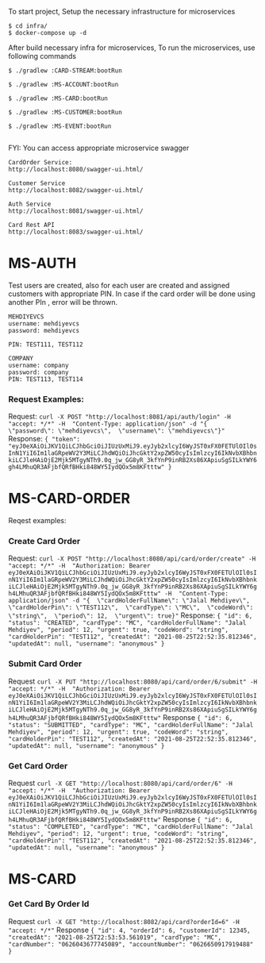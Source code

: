 To start project,
Setup the necessary infrastructure for microservices

```
$ cd infra/
$ docker-compose up -d
```

After build necessary infra for microservices,
To run the microservices, use following commands

```
$ ./gradlew :CARD-STREAM:bootRun

$ ./gradlew :MS-ACCOUNT:bootRun

$ ./gradlew :MS-CARD:bootRun

$ ./gradlew :MS-CUSTOMER:bootRun

$ ./gradlew :MS-EVENT:bootRun
```


```

```

FYI: You can access appropriate microservice swagger
```
CardOrder Service:
http://localhost:8080/swagger-ui.html/

Customer Service
http://localhost:8082/swagger-ui.html/

Auth Service
http://localhost:8081/swagger-ui.html/

Card Rest API
http://localhost:8083/swagger-ui.html/

```

# MS-AUTH

Test users are created, also for each user are created and assigned customers with appropriate PIN. In case if the card order will be done using another PIn , error will be thrown.
```
MEHDIYEVCS
username: mehdiyevcs
password: mehdiyevcs

PIN: TEST111, TEST112

COMPANY
username: company
password: company
PIN: TEST113, TEST114
```
### Request Examples:

Request:
``
curl -X POST "http://localhost:8081/api/auth/login" -H  "accept: */*" -H  "Content-Type: application/json" -d "{  \"password\": \"mehdiyevcs\",  \"username\": \"mehdiyevcs\"}"
``
Response:
``
{
  "token": "eyJ0eXAiOiJKV1QiLCJhbGciOiJIUzUxMiJ9.eyJyb2xlcyI6WyJST0xFX0FETUlOIl0sInN1YiI6Im1laGRpeWV2Y3MiLCJhdWQiOiJhcGktY2xpZW50cyIsImlzcyI6IkNvbXBhbnkiLCJleHAiOjE2Mjk5MTgyNTh9.0q_jw_GG8yR_3kfYnP9inRB2Xs86XApiuSgSILkYWY6gh4LMhuQR3AFjbfQRfBHki848WY5IydQOx5m8KFtttw"
}
``

# MS-CARD-ORDER

Reqest examples:

### Create Card Order

Request: 
``
curl -X POST "http://localhost:8080/api/card/order/create" -H  "accept: */*" -H  "Authorization: Bearer eyJ0eXAiOiJKV1QiLCJhbGciOiJIUzUxMiJ9.eyJyb2xlcyI6WyJST0xFX0FETUlOIl0sInN1YiI6Im1laGRpeWV2Y3MiLCJhdWQiOiJhcGktY2xpZW50cyIsImlzcyI6IkNvbXBhbnkiLCJleHAiOjE2Mjk5MTgyNTh9.0q_jw_GG8yR_3kfYnP9inRB2Xs86XApiuSgSILkYWY6gh4LMhuQR3AFjbfQRfBHki848WY5IydQOx5m8KFtttw" -H  "Content-Type: application/json" -d "{  \"cardHolderFullName\": \"Jalal Mehdiyev\",  \"cardHolderPin\": \"TEST112\",  \"cardType\": \"MC\",  \"codeWord\": \"string\",  \"period\": 12,  \"urgent\": true}"
``
Response:
``
{
  "id": 6,
  "status": "CREATED",
  "cardType": "MC",
  "cardHolderFullName": "Jalal Mehdiyev",
  "period": 12,
  "urgent": true,
  "codeWord": "string",
  "cardHolderPin": "TEST112",
  "createdAt": "2021-08-25T22:52:35.812346",
  "updatedAt": null,
  "username": "anonymous"
}
``

### Submit Card Order
Request
``
curl -X PUT "http://localhost:8080/api/card/order/6/submit" -H  "accept: */*" -H  "Authorization: Bearer eyJ0eXAiOiJKV1QiLCJhbGciOiJIUzUxMiJ9.eyJyb2xlcyI6WyJST0xFX0FETUlOIl0sInN1YiI6Im1laGRpeWV2Y3MiLCJhdWQiOiJhcGktY2xpZW50cyIsImlzcyI6IkNvbXBhbnkiLCJleHAiOjE2Mjk5MTgyNTh9.0q_jw_GG8yR_3kfYnP9inRB2Xs86XApiuSgSILkYWY6gh4LMhuQR3AFjbfQRfBHki848WY5IydQOx5m8KFtttw"
``
Response
``
{
  "id": 6,
  "status": "SUBMITTED",
  "cardType": "MC",
  "cardHolderFullName": "Jalal Mehdiyev",
  "period": 12,
  "urgent": true,
  "codeWord": "string",
  "cardHolderPin": "TEST112",
  "createdAt": "2021-08-25T22:52:35.812346",
  "updatedAt": null,
  "username": "anonymous"
}
``

### Get Card Order
Request
``
curl -X GET "http://localhost:8080/api/card/order/6" -H  "accept: */*" -H  "Authorization: Bearer eyJ0eXAiOiJKV1QiLCJhbGciOiJIUzUxMiJ9.eyJyb2xlcyI6WyJST0xFX0FETUlOIl0sInN1YiI6Im1laGRpeWV2Y3MiLCJhdWQiOiJhcGktY2xpZW50cyIsImlzcyI6IkNvbXBhbnkiLCJleHAiOjE2Mjk5MTgyNTh9.0q_jw_GG8yR_3kfYnP9inRB2Xs86XApiuSgSILkYWY6gh4LMhuQR3AFjbfQRfBHki848WY5IydQOx5m8KFtttw"
``
Response
``
{
  "id": 6,
  "status": "COMPLETED",
  "cardType": "MC",
  "cardHolderFullName": "Jalal Mehdiyev",
  "period": 12,
  "urgent": true,
  "codeWord": "string",
  "cardHolderPin": "TEST112",
  "createdAt": "2021-08-25T22:52:35.812346",
  "updatedAt": null,
  "username": "anonymous"
}
``

# MS-CARD

### Get Card By Order Id
Request
``
curl -X GET "http://localhost:8082/api/card?orderId=6" -H  "accept: */*"
``
Response
``
{
  "id": 4,
  "orderId": 6,
  "customerId": 12345,
  "createdAt": "2021-08-25T22:53:53.561019",
  "cardType": "MC",
  "cardNumber": "0626043677745089",
  "accountNumber": "0626650917919488"
}
``
